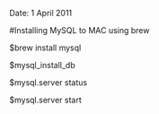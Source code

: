 Date: 1 April 2011

#Installing MySQL to MAC using brew

$brew install mysql

$mysql_install_db

$mysql.server status

$mysql.server start


